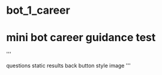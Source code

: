
# bot_1_career
# mini bot career guidance test


'''

questions
static
results
back button
style
image
'''
